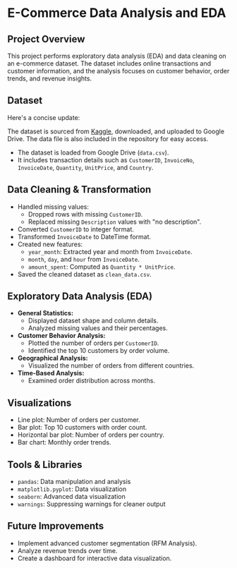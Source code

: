 # E-Commerce Data Analysis and EDA

## Project Overview
This project performs exploratory data analysis (EDA) and data cleaning on an e-commerce dataset. The dataset includes online transactions and customer information, and the analysis focuses on customer behavior, order trends, and revenue insights.

## Dataset
Here's a concise update:  

The dataset is sourced from [Kaggle](https://www.kaggle.com/datasets/carrie1/ecommerce-data/data), 
downloaded, and uploaded to Google Drive. The data file is also included in the repository for easy access.
- The dataset is loaded from Google Drive (`data.csv`).
- It includes transaction details such as `CustomerID`, `InvoiceNo`, `InvoiceDate`, `Quantity`, `UnitPrice`, and `Country`.

## Data Cleaning & Transformation
- Handled missing values:
  - Dropped rows with missing `CustomerID`.
  - Replaced missing `Description` values with "no description".
- Converted `CustomerID` to integer format.
- Transformed `InvoiceDate` to DateTime format.
- Created new features:
  - `year_month`: Extracted year and month from `InvoiceDate`.
  - `month`, `day`, and `hour` from `InvoiceDate`.
  - `amount_spent`: Computed as `Quantity * UnitPrice`.
- Saved the cleaned dataset as `clean_data.csv`.

## Exploratory Data Analysis (EDA)
- **General Statistics:**
  - Displayed dataset shape and column details.
  - Analyzed missing values and their percentages.
- **Customer Behavior Analysis:**
  - Plotted the number of orders per `CustomerID`.
  - Identified the top 10 customers by order volume.
- **Geographical Analysis:**
  - Visualized the number of orders from different countries.
- **Time-Based Analysis:**
  - Examined order distribution across months.

## Visualizations
- Line plot: Number of orders per customer.
- Bar plot: Top 10 customers with order count.
- Horizontal bar plot: Number of orders per country.
- Bar chart: Monthly order trends.

## Tools & Libraries
- `pandas`: Data manipulation and analysis
- `matplotlib.pyplot`: Data visualization
- `seaborn`: Advanced data visualization
- `warnings`: Suppressing warnings for cleaner output

## Future Improvements
- Implement advanced customer segmentation (RFM Analysis).
- Analyze revenue trends over time.
- Create a dashboard for interactive data visualization.


